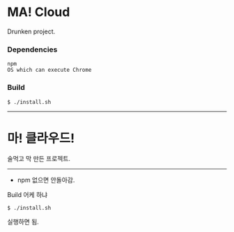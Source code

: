 # MA! Cloud

Drunken project.

### Dependencies
```
npm
OS which can execute Chrome
```

### Build
```shell
$ ./install.sh
```
********************************
# 마! 클라우드!

술먹고 막 만든 프로젝트.
********************************

 * npm 없으면 안돌아감.

Build 어케 하냐
```shell
$ ./install.sh
```
실행하면 됨.

